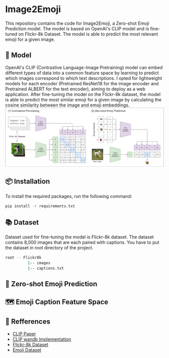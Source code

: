 # Image2Emoji

This repository contains the code for Image2Emoji, a Zero-shot Emoji Prediction model. The model is based on OpenAI's CLIP model and is fine-tuned on Flickr-8k Dataset. The model is able to predict the most relevant emoji for a given image.

## 📎 Model
OpenAI's CLIP (Contrastive Language-Image Pretraining) model can embed different types of data into a common feature space by learning to predict which images correspond to which text descriptions.
I opted for lightweight models for each encoder (Pretrained ResNet18 for the image encoder and Pretrained ALBERT for the text encoder), aiming to deploy as a web application.
After fine-tuning the model on the Flickr-8k dataset, the model is able to predict the most similar emoji for a given image by calculating the cosine similarity between the image and emoji embeddings.
![clip](pictures/clip.png)

## 📦 Installation
To install the required packages, run the following command:
```bash
pip install -r requirements.txt
```

## 📚 Dataset
Dataset used for fine-tuning the model is Flickr-8k dataset. The dataset contains 8,000 images that are each paired with captions. You have to put the dataset in root directory of the project.
```bash
root -- Flickr8k
          |-- images
          |-- captions.txt
```

## 🤔 Zero-shot Emoji Prediction

## 🗺️ Emoji Caption Feature Space


## 📝 Refferences
- [CLIP Paper](https://arxiv.org/abs/2103.00020)
- [CLIP wandb Implementation](https://github.com/soumik12345/clip-lightning)
- [Flickr-8k Dataset](https://www.kaggle.com/datasets/adityajn105/flickr8k)
- [Emoji Dataset](https://huggingface.co/datasets/valhalla/emoji-dataset)
